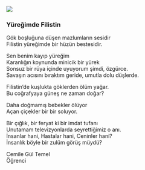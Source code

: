 ![](./Kaynaklar/Görüntü/GeriIcon.png)

### Yüreğimde Filistin

Gök boşluğuna düşen mazlumların sesidir  
Filistin yüreğimde bir hüzün bestesidir.

Sen benim kayıp yüreğim  
Karanlığın koynunda minicik bir yürek  
Sonsuz bir rüya içinde uyuyorum şimdi, özgürce.  
Savaşın acısını bıraktım geride, umutla dolu düşlerde.

Filistin’de kuşlukta göklerden ölüm yağar.  
Bu coğrafyaya güneş ne zaman doğar?

Daha doğmamış bebekler ölüyor  
Açan çiçekler bir bir soluyor.

Bir çığlık, bir feryat ki bir imdat tufanı  
Unutamam televizyonlarda seyrettiğimiz o anı.  
İnsanlar hani, Hastalar hani, Ceninler hani?  
İnsanlık böyle bir zulüm görüş müydü?

Cemile Gül Temel  
Öğrenci

